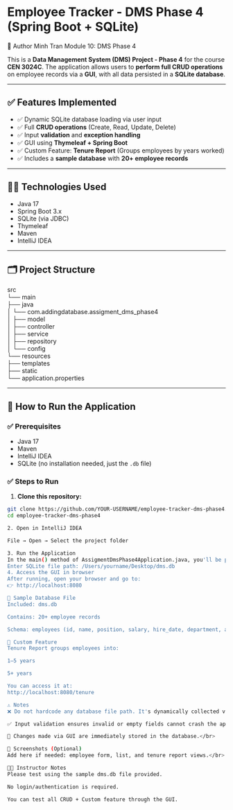 # Employee Tracker - DMS Phase 4 (Spring Boot + SQLite)
📎 Author
Minh Tran
Module 10: DMS Phase 4


This is a **Data Management System (DMS) Project - Phase 4** for the course **CEN 3024C**. The application allows users to **perform full CRUD operations** on employee records via a **GUI**, with all data persisted in a **SQLite database**.

---

## ✅ Features Implemented

- ✅ Dynamic SQLite database loading via user input
- ✅ Full **CRUD operations** (Create, Read, Update, Delete)
- ✅ Input **validation** and **exception handling**
- ✅ GUI using **Thymeleaf + Spring Boot**
- ✅ Custom Feature: **Tenure Report** (Groups employees by years worked)
- ✅ Includes a **sample database** with **20+ employee records**

---

## 🧑‍💻 Technologies Used

- Java 17
- Spring Boot 3.x
- SQLite (via JDBC)
- Thymeleaf
- Maven
- IntelliJ IDEA

---

## 🗂️ Project Structure

src </br>
└── main</br>
├── java</br>
│ └── com.addingdatabase.assigment_dms_phase4</br>
│ ├── model</br>
│ ├── controller</br>
│ ├── service</br>
│ ├── repository</br>
│ └── config</br>
└── resources</br>
├── templates</br>
├── static</br>
└── application.properties</br>

---

## 🚀 How to Run the Application

### ✅ Prerequisites

- Java 17
- Maven
- IntelliJ IDEA
- SQLite (no installation needed, just the `.db` file)

### ✅ Steps to Run

1. **Clone this repository:**

```bash
git clone https://github.com/YOUR-USERNAME/employee-tracker-dms-phase4.git
cd employee-tracker-dms-phase4

2. Open in IntelliJ IDEA

File → Open → Select the project folder

3. Run the Application
In the main() method of AssigmentDmsPhase4Application.java, you'll be prompted to enter a path to the SQLite database:
Enter SQLite file path: /Users/yourname/Desktop/dms.db
4. Access the GUI in browser
After running, open your browser and go to:
👉 http://localhost:8080

📂 Sample Database File
Included: dms.db

Contains: 20+ employee records

Schema: employees (id, name, position, salary, hire_date, department, active)

🧪 Custom Feature
Tenure Report groups employees into:

1–5 years

5+ years

You can access it at:
http://localhost:8080/tenure

⚠️ Notes
❌ Do not hardcode any database file path. It's dynamically collected via terminal prompt.</br>

✅ Input validation ensures invalid or empty fields cannot crash the app.</br>

💾 Changes made via GUI are immediately stored in the database.</br>

📸 Screenshots (Optional)
Add here if needed: employee form, list, and tenure report views.</br>

👨‍🏫 Instructor Notes
Please test using the sample dms.db file provided.

No login/authentication is required.

You can test all CRUD + Custom feature through the GUI.








